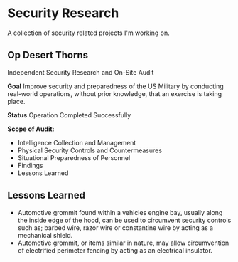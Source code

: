 # Security Research
A collection of security related projects I'm working on.



## Op Desert Thorns
Independent Security Research and On-Site Audit

**Goal** 
Improve security and preparedness of the US Military by conducting real-world operations, without prior knowledge, that an exercise is taking place. 

**Status** 
Operation Completed Successfully

**Scope of Audit:**

 - Intelligence Collection and Management
 - Physical Security Controls and Countermeasures
 - Situational Preparedness of Personnel
 - Findings
 - Lessons Learned

## Lessons Learned
 - Automotive grommit found within a vehicles engine bay, usually along the inside edge of the hood, can be used to circumvent security controls such as; barbed wire, razor wire or constantine wire by acting as a mechanical shield.
 - Automotive grommit, or items similar in nature, may allow circumvention of electrified perimeter fencing by acting as an electrical insulator. 
